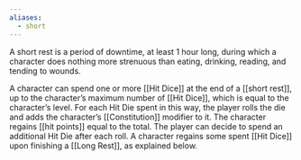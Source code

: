 ```yaml
---
aliases:
  - short
---
```

A short rest is a period of downtime, at least 1 hour long, during which a character does nothing more strenuous than eating, drinking, reading, and tending to wounds.  
  
A character can spend one or more [[Hit Dice]] at the end of a [[short rest]], up to the character’s maximum number of [[Hit Dice]], which is equal to the character’s level. For each Hit Die spent in this way, the player rolls the die and adds the character’s [[Constitution]] modifier to it. The character regains [[hit points]] equal to the total. The player can decide to spend an additional Hit Die after each roll. A character regains some spent [[Hit Dice]] upon finishing a [[Long Rest]], as explained below.